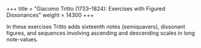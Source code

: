 +++
title = "Giacomo Tritto (1733–1824): Exercises with Figured Dissonances"
weight = 14300
+++


In these exercises Tritto adds sixteenth notes (semiquavers), dissonant figures, and sequences involving ascending and descending scales in long note-values.
